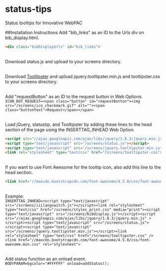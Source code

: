 # status-tips
Status tooltips for Innovative WebPAC

##Installation Instructions
Add "bib_links" as an ID to the Urls div on bib_display.html.
```html
<div class="bibDisplayUrls" id="bib_links">
```

<br/>Download status.js and upload to your screens directory.

<br/>Download [Tooltipster](http://iamceege.github.io/tooltipster/) and upload jquery.tooltipster.min.js and tooltipster.css to your screens directory.

<br/>Add "requestButton" as an ID to the request button in Web Options.
<br/>`ICON_BUT_REQUEST=<span class="button" id="requestButton"><img src="/screens/ico_checkmark.gif" alt=""><span class="buttonText">Request</span></span>`

</br>Load jQuery, statustip, and Tooltipster by adding these lines to the head section of the page using the INSERTTAG_INHEAD Web Option.
```html
<script src="//ajax.googleapis.com/ajax/libs/jquery/1.8.3/jquery.min.js"></script>
<script type="text/javascript" src="/screens/status.js"></script>
<script type="text/javascript" src="/screens/jquery.tooltipster.min.js"></script>
<link rel="stylesheet" type="text/css" href="/screens/tooltipster.css">
```

</br>If you want to use Font Awesome for the tooltip icon, also add this line to the head section.
```html
<link href="//maxcdn.bootstrapcdn.com/font-awesome/4.5.0/css/font-awesome.min.css" rel="stylesheet">
```

<br/>Example:
<br/>`INSERTTAG_INHEAD=<script type="text/javascript" src="/screens/iiilangswitch.js"></script><link rel="stylesheet" type="text/css" href="/screens/styles_print.css" media="print"><script type="text/javascript" src="/screens/bibdisplay.js"></script><script src="//ajax.googleapis.com/ajax/libs/jquery/1.8.3/jquery.min.js" ></script><script type="text/javascript" src="/screens/status.js"></script><script type="text/javascript" src="/screens/jquery.tooltipster.min.js"></script><link rel="stylesheet" type="text/css" href="/screens/tooltipster.css" /><link href="//maxcdn.bootstrapcdn.com/font-awesome/4.5.0/css/font-awesome.min.css" rel="stylesheet">`

<br/>Add status function as an onload event.
<br/>`BODYPARAM=bgcolor="#FFFFFF" onload=addStatus();`
